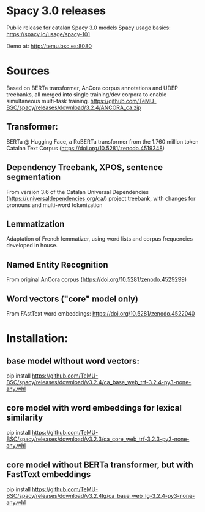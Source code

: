 # Spacy 3.0 releases

Public release for catalan Spacy 3.0 models
Spacy usage basics: https://spacy.io/usage/spacy-101

Demo at: http://temu.bsc.es:8080


# Sources
Based on BERTa transformer, AnCora corpus annotations and UDEP treebanks, all merged into single training/dev corpora to enable simultaneous multi-task training.
https://github.com/TeMU-BSC/spacy/releases/download/3.2.4/ANCORA_ca.zip

## Transformer:

BERTa @ Hugging Face, a RoBERTa transformer from the 1.760 million token Catalan Text Corpus (https://doi.org/10.5281/zenodo.4519348) 

## Dependency Treebank, XPOS, sentence segmentation

From version 3.6 of the Catalan Universal Dependencies (https://universaldependencies.org/ca/) project treebank, with changes for pronouns and multi-word tokenization 


## Lemmatization

Adaptation of French lemmatizer, using  word lists and corpus frequencies developed in house.

## Named Entity Recognition

From original AnCora corpus (https://doi.org/10.5281/zenodo.4529299)

## Word vectors ("core" model only)

From FAstText word embeddings: https://doi.org/10.5281/zenodo.4522040

<!---## Text Classification (To come)

From TeCla corpus based on Agencia Catalana de Noticias Newswire
(https://doi.org/10.5281/zenodo.4627197)-->

# Installation:

## base model without word vectors:

pip install https://github.com/TeMU-BSC/spacy/releases/download/v3.2.4/ca_base_web_trf-3.2.4-py3-none-any.whl

## core model with word embeddings for lexical similarity

pip install https://github.com/TeMU-BSC/spacy/releases/download/v3.2.3/ca_core_web_trf-3.2.3-py3-none-any.whl

## core model without BERTa transformer, but with FastText embeddings

pip install https://github.com/TeMU-BSC/spacy/releases/download/v3.2.4lg/ca_base_web_lg-3.2.4-py3-none-any.whl

<!---
# Includes:

* Noun Chunks

* NERC

* Coarse XPOS tags

* Dependency parsing

* lookup-based lemmatization with POS disambiguation

* BERTa-based transformer

* tokenization and sentence segmentation

* Morphological analysis

* Static word vectors (in core models)

## To come:
* Fine-grained Parole/Eagles POS tags

* Text classification  

# External evaluation on test split from UDEP corpus for ca_base_web_trf:
```
  "token_acc":1.0,
  "tag_acc":0.9897155754,
  "pos_acc":0.9891000487,
  "morph_acc":0.9807149818,
  "lemma_acc":0.9307432009,
  "dep_uas":0.9424871508,
  "dep_las":0.9204281328,
  "ents_p":0.9226415094,
  "ents_r":0.9183098592,
  "ents_f":0.9204705882,
  "sents_p":0.9953488372,
  "sents_r":0.9938080495,
  "sents_f":0.9945778466,
  "speed":4177.1171988569,
```
